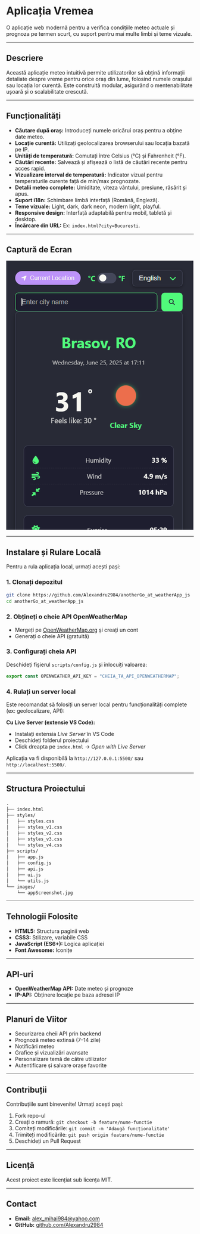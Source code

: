 # Aplicația Vremea

O aplicație web modernă pentru a verifica condițiile meteo actuale și prognoza pe termen scurt, cu suport pentru mai multe limbi și teme vizuale.

---

## Descriere

Această aplicație meteo intuitivă permite utilizatorilor să obțină informații detaliate despre vreme pentru orice oraș din lume, folosind numele orașului sau locația lor curentă. Este construită modular, asigurând o mentenabilitate ușoară și o scalabilitate crescută.

---

## Funcționalități

- **Căutare după oraș:** Introduceți numele oricărui oraș pentru a obține date meteo.
- **Locație curentă:** Utilizați geolocalizarea browserului sau locația bazată pe IP.
- **Unități de temperatură:** Comutați între Celsius (°C) și Fahrenheit (°F).
- **Căutări recente:** Salvează și afișează o listă de căutări recente pentru acces rapid.
- **Vizualizare interval de temperatură:** Indicator vizual pentru temperaturile curente față de min/max prognozate.
- **Detalii meteo complete:** Umiditate, viteza vântului, presiune, răsărit și apus.
- **Suport i18n:** Schimbare limbă interfață (Română, Engleză).
- **Teme vizuale:** Light, dark, dark neon, modern light, playful.
- **Responsive design:** Interfață adaptabilă pentru mobil, tabletă și desktop.
- **Încărcare din URL:** Ex: `index.html?city=Bucuresti`.

---

## Captură de Ecran

![Screenshot cu stilul neon green](images/appScreenshot.jpg)

---

## Instalare și Rulare Locală

Pentru a rula aplicația local, urmați acești pași:

### 1. Clonați depozitul

```bash
git clone https://github.com/Alexandru2984/anotherGo_at_weatherApp_js
cd anotherGo_at_weatherApp_js
```

### 2. Obțineți o cheie API OpenWeatherMap

- Mergeți pe [OpenWeatherMap.org](https://openweathermap.org) și creați un cont
- Generați o cheie API (gratuită)

### 3. Configurați cheia API

Deschideți fișierul `scripts/config.js` și înlocuiți valoarea:

```js
export const OPENWEATHER_API_KEY = "CHEIA_TA_API_OPENWEATHERMAP";
```

### 4. Rulați un server local

Este recomandat să folosiți un server local pentru funcționalități complete (ex: geolocalizare, API):

**Cu Live Server (extensie VS Code):**

- Instalați extensia *Live Server* în VS Code
- Deschideți folderul proiectului
- Click dreapta pe `index.html` → *Open with Live Server*

Aplicația va fi disponibilă la `http://127.0.0.1:5500/` sau `http://localhost:5500/`.

---

## Structura Proiectului

```
.
├── index.html
├── styles/
│   ├── styles.css
│   ├── styles_v1.css
│   ├── styles_v2.css
│   ├── styles_v3.css
│   └── styles_v4.css
├── scripts/
│   ├── app.js
│   ├── config.js
│   ├── api.js
│   ├── ui.js
│   └── utils.js
└── images/
    └── appScreenshot.jpg
```

---

## Tehnologii Folosite

- **HTML5:** Structura paginii web
- **CSS3:** Stilizare, variabile CSS
- **JavaScript (ES6+):** Logica aplicației
- **Font Awesome:** Iconițe

---

## API-uri

- **OpenWeatherMap API:** Date meteo și prognoze
- **IP-API:** Obținere locație pe baza adresei IP

---

## Planuri de Viitor

- Securizarea cheii API prin backend
- Prognoză meteo extinsă (7–14 zile)
- Notificări meteo
- Grafice și vizualizări avansate
- Personalizare temă de către utilizator
- Autentificare și salvare orașe favorite

---

## Contribuții

Contribuțiile sunt binevenite! Urmați acești pași:

1. Fork repo-ul
2. Creați o ramură: `git checkout -b feature/nume-functie`
3. Comiteți modificările: `git commit -m 'Adaugă funcționalitate'`
4. Trimiteți modificările: `git push origin feature/nume-functie`
5. Deschideți un Pull Request

---

## Licență

Acest proiect este licențiat sub licența MIT.

---

## Contact

- **Email:** alex_mihai984@yahoo.com
- **GitHub:** [github.com/Alexandru2984](https://github.com/Alexandru2984)